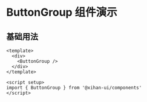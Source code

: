 # ButtonGroup 组件演示

## 基础用法

```vue
<template>
  <div>
    <ButtonGroup />
  </div>
</template>

<script setup>
import { ButtonGroup } from '@xihan-ui/components'
</script>
```
